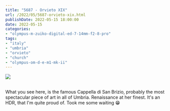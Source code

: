 ```yaml
---
title: "5687 - Orvieto XIX"
url: /2022/05/5687-orvieto-xix.html
publishDate: 2022-05-15 18:00:00
date: 2022-05-15
categories:
- "olympus-m-zuiko-digital-ed-7-14mm-f2-8-pro"
tags:
- "italy"
- "umbria"
- "orvieto"
- "church"
- "olympus-om-d-e-m1-mk-ii"
---
```

<div class="container">
<div class="center"><a target="_blank" href="https://d25zfm9zpd7gm5.cloudfront.net/1200x1200/2019/20190905_122445-2-HDR_lr.jpg"><img class="webfeedsFeaturedVisual" src="https://d25zfm9zpd7gm5.cloudfront.net/0600x0600/2019/20190905_122445-2-HDR_lr.jpg" /></a></div>
</div>
<br />

What you see here, is the famous Cappella di San Brizio,
probably the most spectacular piece of art in all of Umbria.
Renaissance at her finest. It's an HDR, that I'm quite proud
of. Took me some waiting :grin:
